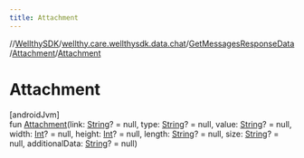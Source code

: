 ```yaml
---
title: Attachment
---
```

//[WellthySDK](../../../../index.html)/[wellthy.care.wellthysdk.data.chat](../../index.html)/[GetMessagesResponseData](../index.html)/[Attachment](index.html)/[Attachment](-attachment.html)



# Attachment



[androidJvm]\
fun [Attachment](-attachment.html)(link: [String](https://kotlinlang.org/api/latest/jvm/stdlib/kotlin/-string/index.html)? = null, type: [String](https://kotlinlang.org/api/latest/jvm/stdlib/kotlin/-string/index.html)? = null, value: [String](https://kotlinlang.org/api/latest/jvm/stdlib/kotlin/-string/index.html)? = null, width: [Int](https://kotlinlang.org/api/latest/jvm/stdlib/kotlin/-int/index.html)? = null, height: [Int](https://kotlinlang.org/api/latest/jvm/stdlib/kotlin/-int/index.html)? = null, length: [String](https://kotlinlang.org/api/latest/jvm/stdlib/kotlin/-string/index.html)? = null, size: [String](https://kotlinlang.org/api/latest/jvm/stdlib/kotlin/-string/index.html)? = null, additionalData: [String](https://kotlinlang.org/api/latest/jvm/stdlib/kotlin/-string/index.html)? = null)




